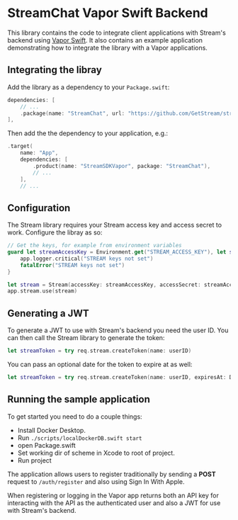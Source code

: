 # StreamChat Vapor Swift Backend

This library contains the code to integrate client applications with Stream's backend using [Vapor Swift](https://vapor.codes). It also contains an example application demonstrating how to integrate the library with a Vapor applications.

## Integrating the libray

Add the library as a dependency to your `Package.swift`:

```swift
dependencies: [
    // ...
    .package(name: "StreamChat", url: "https://github.com/GetStream/stream-chat-vapor-swift.git", from: "0.1.0"),
],
```

Then add the the dependency to your application, e.g.:

```swift
.target(
    name: "App",
    dependencies: [
        .product(name: "StreamSDKVapor", package: "StreamChat"),
        // ...
    ],
    // ...
```

## Configuration

The Stream library requires your Stream access key and access secret to work. Configure the libray as so:

```swift
// Get the keys, for example from environment variables
guard let streamAccessKey = Environment.get("STREAM_ACCESS_KEY"), let streamAccessSecret = Environment.get("STREAM_ACCESS_SECRET") else {
    app.logger.critical("STREAM keys not set")
    fatalError("STREAM keys not set")
}

let stream = Stream(accessKey: streamAccessKey, accessSecret: streamAccessSecret)
app.stream.use(stream)
```

## Generating a JWT

To generate a JWT to use with Stream's backend you need the user ID. You can then call the Stream library to generate the token:

```swift
let streamToken = try req.stream.createToken(name: userID)
```

You can pass an optional date for the token to expire at as well:

```swift
let streamToken = try req.stream.createToken(name: userID, expiresAt: Date().addingTimeInterval(3600))
```

## Running the sample application

To get started you need to do a couple things:

- Install Docker Desktop.
- Run `./scripts/localDockerDB.swift start`
- open Package.swift
- Set working dir of scheme in Xcode to root of project.
- Run project

The application allows users to register traditionally by sending a **POST** request to `/auth/register` and also using Sign In With Apple.

When registering or logging in the Vapor app returns both an API key for interacting with the API as the authenticated user and also a JWT for use with Stream's backend.

